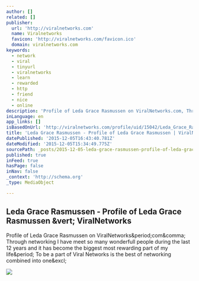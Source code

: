 ```yaml
---
author: []
related: []
publisher:
  url: 'http://viralnetworks.com'
  name: Viralnetworks
  favicon: 'http://viralnetworks.com/favicon.ico'
  domain: viralnetworks.com
keywords:
  - network
  - viral
  - tinyurl
  - viralnetworks
  - learn
  - rewarded
  - http
  - friend
  - nice
  - online
description: 'Profile of Leda Grace Rasmussen on ViralNetworks.com, Through networking I have meet so many wonderfull people during the last 12 years and it has become the biggest most rewarding part of my life. To be a part of Viral Networks is the best of networking combined into one!'
inLanguage: en
app_links: []
isBasedOnUrl: 'http://viralnetworks.com/profile/uid/15042/Leda_Grace_Rasmussen.html'
title: 'Leda Grace Rasmussen - Profile of Leda Grace Rasmussen | ViralNetworks'
datePublished: '2015-12-05T16:43:40.781Z'
dateModified: '2015-12-05T15:34:49.775Z'
sourcePath: _posts/2015-12-05-leda-grace-rasmussen-profile-of-leda-grace-rasmussen-or-vir.md
published: true
inFeed: true
hasPage: false
inNav: false
_context: 'http://schema.org'
_type: MediaObject

---
```

<article style=""><h1>Leda Grace Rasmussen - Profile of Leda Grace Rasmussen &amp;vert; ViralNetworks</h1><p>Profile of Leda Grace Rasmussen on ViralNetworks&amp;period;com&amp;comma; Through networking I have meet so many wonderfull people during the last 12 years and it has become the biggest most rewarding part of my life&amp;period; To be a part of Viral Networks is the best of networking combined into one&amp;excl;</p><img src="http://d2el4marpcphqf.cloudfront.net/6030.215x140.jpg" /></article>